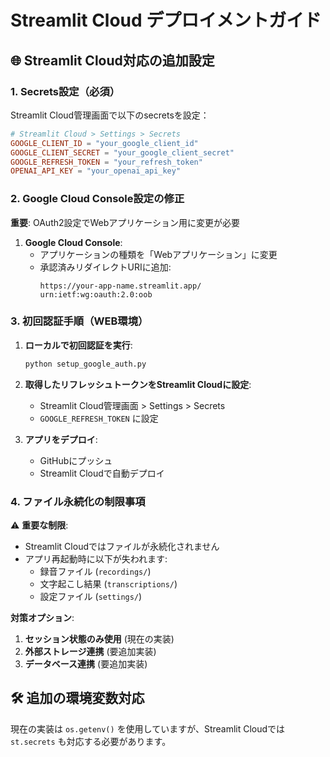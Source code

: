 # Streamlit Cloud デプロイメントガイド

## 🌐 Streamlit Cloud対応の追加設定

### 1. Secrets設定（必須）

Streamlit Cloud管理画面で以下のsecretsを設定：

```toml
# Streamlit Cloud > Settings > Secrets
GOOGLE_CLIENT_ID = "your_google_client_id"
GOOGLE_CLIENT_SECRET = "your_google_client_secret"
GOOGLE_REFRESH_TOKEN = "your_refresh_token"
OPENAI_API_KEY = "your_openai_api_key"
```

### 2. Google Cloud Console設定の修正

**重要**: OAuth2設定でWebアプリケーション用に変更が必要

1. **Google Cloud Console**:
   - アプリケーションの種類を「Webアプリケーション」に変更
   - 承認済みリダイレクトURIに追加:
     ```
     https://your-app-name.streamlit.app/
     urn:ietf:wg:oauth:2.0:oob
     ```

### 3. 初回認証手順（WEB環境）

1. **ローカルで初回認証を実行**:
   ```bash
   python setup_google_auth.py
   ```

2. **取得したリフレッシュトークンをStreamlit Cloudに設定**:
   - Streamlit Cloud管理画面 > Settings > Secrets
   - `GOOGLE_REFRESH_TOKEN` に設定

3. **アプリをデプロイ**:
   - GitHubにプッシュ
   - Streamlit Cloudで自動デプロイ

### 4. ファイル永続化の制限事項

⚠️ **重要な制限**:
- Streamlit Cloudではファイルが永続化されません
- アプリ再起動時に以下が失われます:
  - 録音ファイル (`recordings/`)
  - 文字起こし結果 (`transcriptions/`)
  - 設定ファイル (`settings/`)

**対策オプション**:
1. **セッション状態のみ使用** (現在の実装)
2. **外部ストレージ連携** (要追加実装)
3. **データベース連携** (要追加実装)

## 🛠️ 追加の環境変数対応

現在の実装は `os.getenv()` を使用していますが、Streamlit Cloudでは `st.secrets` も対応する必要があります。
